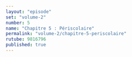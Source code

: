 ```yaml
---
layout: "episode"
set: "volume-2"
number: 5
name: "Chapitre 5 : Périscolaire"
permalink: "volume-2/chapitre-5-periscolaire"
rutube: 9816796
published: true
---
```

